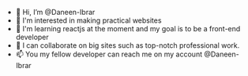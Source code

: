 - 👋 Hi, I’m @Daneen-Ibrar
- 👀 I'm interested in making practical websites
- 🌱 I'm learning reactjs at the moment and my goal is to be a front-end developer
- 💞️ I can collaborate on big sites such as top-notch professional work.
- 📫 You my fellow developer can reach me on my account @Daneen-Ibrar 

